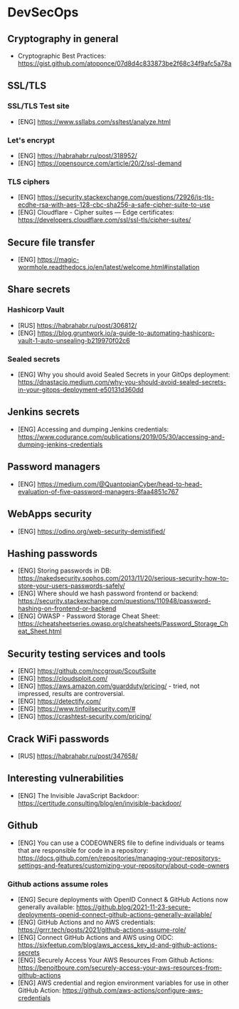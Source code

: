 # DevSecOps
## Cryptography in general

* Cryptographic Best Practices: https://gist.github.com/atoponce/07d8d4c833873be2f68c34f9afc5a78a

## SSL/TLS
### SSL/TLS Test site

* [ENG] https://www.ssllabs.com/ssltest/analyze.html

### Let's encrypt

* [ENG] https://habrahabr.ru/post/318952/
* [ENG] https://opensource.com/article/20/2/ssl-demand

### TLS ciphers

* [ENG] https://security.stackexchange.com/questions/72926/is-tls-ecdhe-rsa-with-aes-128-cbc-sha256-a-safe-cipher-suite-to-use
* [ENG] Cloudflare - Cipher suites — Edge certificates: https://developers.cloudflare.com/ssl/ssl-tls/cipher-suites/

## Secure file transfer

* [ENG] https://magic-wormhole.readthedocs.io/en/latest/welcome.html#installation

## Share secrets
### Hashicorp Vault

* [RUS] https://habrahabr.ru/post/306812/
* [ENG] https://blog.gruntwork.io/a-guide-to-automating-hashicorp-vault-1-auto-unsealing-b219970f02c6

### Sealed secrets

* [ENG] Why you should avoid Sealed Secrets in your GitOps deployment: https://dnastacio.medium.com/why-you-should-avoid-sealed-secrets-in-your-gitops-deployment-e50131d360dd

## Jenkins secrets

* [ENG] Accessing and dumping Jenkins credentials: https://www.codurance.com/publications/2019/05/30/accessing-and-dumping-jenkins-credentials

## Password managers

* [ENG] https://medium.com/@QuantopianCyber/head-to-head-evaluation-of-five-password-managers-8faa4851c767

## WebApps security

* [ENG] https://odino.org/web-security-demistified/

## Hashing passwords

* [ENG] Storing passwords in DB: https://nakedsecurity.sophos.com/2013/11/20/serious-security-how-to-store-your-users-passwords-safely/
* [ENG] Where should we hash password frontend or backend: https://security.stackexchange.com/questions/110948/password-hashing-on-frontend-or-backend
* [ENG] OWASP - Password Storage Cheat Sheet: https://cheatsheetseries.owasp.org/cheatsheets/Password_Storage_Cheat_Sheet.html

## Security testing services and tools

* [ENG] https://github.com/nccgroup/ScoutSuite
* [ENG] https://cloudsploit.com/
* [ENG] https://aws.amazon.com/guardduty/pricing/ - tried, not impressed, results are controversial.
* [ENG] https://detectify.com/
* [ENG] https://www.tinfoilsecurity.com/#
* [ENG] https://crashtest-security.com/pricing/ 

## Crack WiFi passwords

* [RUS] https://habrahabr.ru/post/347658/

## Interesting vulnerabilities

* [ENG] The Invisible JavaScript Backdoor: https://certitude.consulting/blog/en/invisible-backdoor/

## Github

* [ENG] You can use a CODEOWNERS file to define individuals or teams that are responsible for code in a repository: https://docs.github.com/en/repositories/managing-your-repositorys-settings-and-features/customizing-your-repository/about-code-owners

### Github actions assume roles

* [ENG] Secure deployments with OpenID Connect & GitHub Actions now generally available: https://github.blog/2021-11-23-secure-deployments-openid-connect-github-actions-generally-available/
* [ENG] GitHub Actions and no AWS credentials: https://grrr.tech/posts/2021/github-actions-assume-role/
* [ENG] Connect GitHub Actions and AWS using OIDC: https://sixfeetup.com/blog/aws_access_key_id-and-github-actions-secrets
* [ENG] Securely Access Your AWS Resources From Github Actions: https://benoitboure.com/securely-access-your-aws-resources-from-github-actions
* [ENG] AWS credential and region environment variables for use in other GitHub Action: https://github.com/aws-actions/configure-aws-credentials
